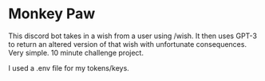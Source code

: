 # Monkey Paw

This discord bot takes in a wish from a user using /wish. It then uses GPT-3 to return an altered version of that wish with unfortunate consequences. Very simple. 10 minute challenge project.

I used a .env file for my tokens/keys.